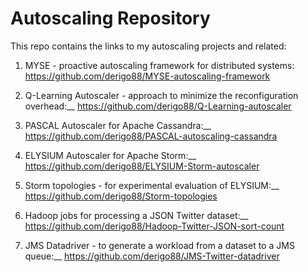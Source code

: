 # Autoscaling Repository
This repo contains the links to my autoscaling projects and related:

1. MYSE - proactive autoscaling framework for distributed systems:<br />
https://github.com/derigo88/MYSE-autoscaling-framework

2. Q-Learning Autoscaler - approach to minimize the reconfiguration overhead:__
https://github.com/derigo88/Q-Learning-autoscaler

3. PASCAL Autoscaler for Apache Cassandra:__
https://github.com/derigo88/PASCAL-autoscaling-cassandra

4. ELYSIUM Autoscaler for Apache Storm:__
https://github.com/derigo88/ELYSIUM-Storm-autoscaler

5. Storm topologies - for experimental evaluation of ELYSIUM:__
https://github.com/derigo88/Storm-topologies

6. Hadoop jobs for processing a JSON Twitter dataset:__
https://github.com/derigo88/Hadoop-Twitter-JSON-sort-count

7. JMS Datadriver - to generate a workload from a dataset to a JMS queue:__
https://github.com/derigo88/JMS-Twitter-datadriver


